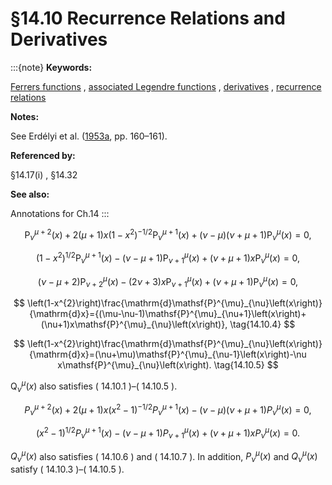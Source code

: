# §14.10 Recurrence Relations and Derivatives

:::{note}
**Keywords:**

[Ferrers functions](http://dlmf.nist.gov/search/search?q=Ferrers%20functions) , [associated Legendre functions](http://dlmf.nist.gov/search/search?q=associated%20Legendre%20functions) , [derivatives](http://dlmf.nist.gov/search/search?q=derivatives) , [recurrence relations](http://dlmf.nist.gov/search/search?q=recurrence%20relations)

**Notes:**

See Erdélyi et al. ([1953a](./bib/E.html#bib751 "Higher Transcendental Functions. Vol. I"), pp. 160–161).

**Referenced by:**

§14.17(i) , §14.32

**See also:**

Annotations for Ch.14
:::


<a id="E1"></a>
$$
{\mathsf{P}^{\mu+2}_{\nu}\left(x\right)+2(\mu+1)x\left(1-x^{2}\right)^{-1/2}\mathsf{P}^{\mu+1}_{\nu}\left(x\right)}+(\nu-\mu)(\nu+\mu+1)\mathsf{P}^{\mu}_{\nu}\left(x\right)=0, \tag{14.10.1}
$$


<a id="E2"></a>
$$
{\left(1-x^{2}\right)^{1/2}\mathsf{P}^{\mu+1}_{\nu}\left(x\right)-(\nu-\mu+1)\mathsf{P}^{\mu}_{\nu+1}\left(x\right)}+(\nu+\mu+1)x\mathsf{P}^{\mu}_{\nu}\left(x\right)=0, \tag{14.10.2}
$$


<a id="E3"></a>
$$
{(\nu-\mu+2)\mathsf{P}^{\mu}_{\nu+2}\left(x\right)-(2\nu+3)x\mathsf{P}^{\mu}_{\nu+1}\left(x\right)}+(\nu+\mu+1)\mathsf{P}^{\mu}_{\nu}\left(x\right)=0, \tag{14.10.3}
$$


<a id="E4"></a>
$$
\left(1-x^{2}\right)\frac{\mathrm{d}\mathsf{P}^{\mu}_{\nu}\left(x\right)}{\mathrm{d}x}={(\mu-\nu-1)\mathsf{P}^{\mu}_{\nu+1}\left(x\right)+(\nu+1)x\mathsf{P}^{\mu}_{\nu}\left(x\right)}, \tag{14.10.4}
$$


<a id="E5"></a>
$$
\left(1-x^{2}\right)\frac{\mathrm{d}\mathsf{P}^{\mu}_{\nu}\left(x\right)}{\mathrm{d}x}=(\nu+\mu)\mathsf{P}^{\mu}_{\nu-1}\left(x\right)-\nu x\mathsf{P}^{\mu}_{\nu}\left(x\right). \tag{14.10.5}
$$

$\mathsf{Q}^{\mu}_{\nu}\left(x\right)$ also satisfies ( 14.10.1 )–( 14.10.5 ).


<a id="E6"></a>
$$
{P^{\mu+2}_{\nu}\left(x\right)+2(\mu+1)x\left(x^{2}-1\right)^{-1/2}P^{\mu+1}_{\nu}\left(x\right)}-(\nu-\mu)(\nu+\mu+1)P^{\mu}_{\nu}\left(x\right)=0, \tag{14.10.6}
$$


<a id="E7"></a>
$$
{\left(x^{2}-1\right)^{1/2}P^{\mu+1}_{\nu}\left(x\right)-(\nu-\mu+1)P^{\mu}_{\nu+1}\left(x\right)}+(\nu+\mu+1)xP^{\mu}_{\nu}\left(x\right)=0. \tag{14.10.7}
$$

$Q^{\mu}_{\nu}\left(x\right)$ also satisfies ( 14.10.6 ) and ( 14.10.7 ). In addition, $P^{\mu}_{\nu}\left(x\right)$ and $Q^{\mu}_{\nu}\left(x\right)$ satisfy ( 14.10.3 )–( 14.10.5 ).
